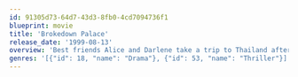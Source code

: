 ```yaml
---
id: 91305d73-64d7-43d3-8fb0-4cd7094736f1
blueprint: movie
title: 'Brokedown Palace'
release_date: '1999-08-13'
overview: 'Best friends Alice and Darlene take a trip to Thailand after graduating high school. In Thailand, they meet a captivating Australian man, who calls himself Nick Parks. Darlene is particularly smitten with Nick and convinces Alice to take Nick up on his offer to treat the two of them to what amounts to a day trip to Hong Kong. In the airport, the girls are seized by the police and shocked to discover that one of their bags contains heroin.'
genres: '[{"id": 18, "name": "Drama"}, {"id": 53, "name": "Thriller"}]'
---
```

